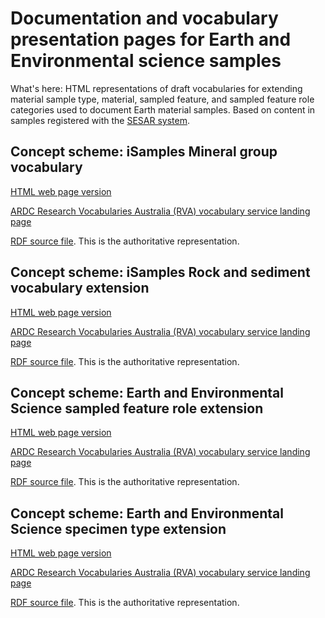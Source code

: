 # Documentation and vocabulary presentation pages for Earth and Environmental science samples

What's here:
HTML representations of draft vocabularies for extending material sample type, material, sampled feature, and sampled feature role categories used to document Earth material samples. Based on content in samples registered with the [SESAR system](https://www.geosamples.org/). 

## Concept scheme: iSamples Mineral group vocabulary
[HTML web page version](https://isamplesorg.github.io/metadata_profile_earth_science/earthenv_material_extension_mineral_group.html) 

[ARDC Research Vocabularies Australia (RVA) vocabulary service landing page](https://vocabs.ardc.edu.au/viewById/668)

[RDF source file](https://raw.githubusercontent.com/isamplesorg/metadata_profile_earth_science/main/vocabulary/earthenv_material_extension_mineral_group.ttl). This is the authoritative representation. 

## Concept scheme: iSamples Rock and sediment vocabulary extension
[HTML web page version](https://isamplesorg.github.io/metadata_profile_earth_science/earthenv_material_extension_rock_sediment.html)

[ARDC Research Vocabularies Australia (RVA) vocabulary service landing page](https://vocabs.ardc.edu.au/viewById/670)

[RDF source file](https://raw.githubusercontent.com/isamplesorg/metadata_profile_earth_science/main/vocabulary/earthenv_material_extension_rock_sediment.ttl). This is the authoritative representation. 

## Concept scheme: Earth and Environmental Science sampled feature role extension
[HTML web page version](https://isamplesorg.github.io/metadata_profile_earth_science/earthenv_sampled_feature_role.html) 

[ARDC Research Vocabularies Australia (RVA) vocabulary service landing page](https://vocabs.ardc.edu.au/viewById/669)

[RDF source file](https://raw.githubusercontent.com/isamplesorg/metadata_profile_earth_science/main/vocabulary/earthenv_sampled_feature_role.ttl). This is the authoritative representation. 

## Concept scheme: Earth and Environmental Science specimen type extension
[HTML web page version](https://isamplesorg.github.io/metadata_profile_earth_science/earthenv_specimen_type.html) 

[ARDC Research Vocabularies Australia (RVA) vocabulary service landing page](https://vocabs.ardc.edu.au/viewById/671)

[RDF source file](https://raw.githubusercontent.com/isamplesorg/metadata_profile_earth_science/main/vocabulary/earthenv_specimen_type.ttl). This is the authoritative representation. 

